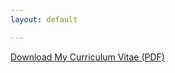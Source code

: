 ```yaml
---
layout: default

---
```


<a href="CV NayPetrucelli_public.pdf" download>Download My Curriculum Vitae (PDF)</a>
